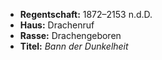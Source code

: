 - **Regentschaft:** 1872–2153 n.d.D.
- **Haus:** Drachenruf
- **Rasse:** Drachengeboren
- **Titel:** _Bann der Dunkelheit_